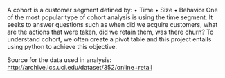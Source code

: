A cohort is a customer segment defined by:
•	Time
•	Size
•	Behavior
One of the most popular type of cohort analysis is using the time segment. It seeks to answer questions such as when did we acquire customers, what are the actions that were taken, did we retain them, was there churn?
To understand cohort, we often create a pivot table and this project entails using python to achieve this objective.

Source for the data used in analysis:
http://archive.ics.uci.edu/dataset/352/online+retail
